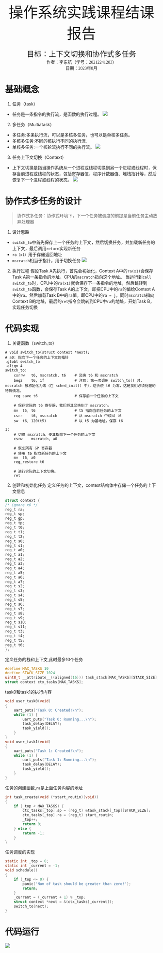 <p>
    <center><font size=8 face="楷体">操作系统实践课程结课报告</font></center><br>
	<center><font size=5 face="楷体">目标：上下文切换和协作式多任务</font></center>
	<center><font face="楷体">作者：李东航（学号：20212241283）</font></center>
	<center><font face="楷体">日期：2023年8月</font></center>
</p>

# 基础概念
1. 任务（task）
- 任务是一条指令的执行流，是函数的执行过程。
![](pic/v0.2/Pasted%20image%2020230803162023.png)
2. 多任务（Multiatask）
- 多任务:多条执行流，可以是多核多任务，也可以是单核多任务。
- 多核多任务:不同的核执行不同的执行流.
- 单核多任务:一个核轮流执行不同的执行流。
![](pic/v0.2/Pasted%20image%2020230804093730.png)
3. 任务上下文切换（Context）
- 上下文切换是指当操作系统从一个进程或线程切换到另一个进程或线程时，保存当前进程或线程的状态，包括寄存器值、程序计数器值、堆栈指针等，然后恢复下一个进程或线程的状态。
![](pic/v0.2/Pasted%20image%2020230804093902.png)
# 协作式多任务的设计
> 协作式多任务：协作式环境下，下一个任务被调度的前提是当前任务主动放弃处理器

1. 设计思路
-  `switch_to`中首先保存上一个任务的上下文，然后切换任务，并加载新任务的上下文，最后调用`return`实现新任务
-  `ra（x1）`用于存储返回地址
 - `mscratch`相当于指针，用于切换任务
 ![](pic/v0.2/Pasted%20image%2020230804100005.png)
2. 执行过程
假设Task A先执行，首先会初始化，Context A中的`ra(x1)`会保存Task A第一条指令的地址，CPU的`mscratch`指向这个地址。
当运行到`call switch_to`时，CPU中的`ra(x1)`就会保存下一条指令的地址，然后跳转到`switch_to`函数，会保存Task A的上下文，即把CPU中的`ra`的值给Context A中的`ra`。然后加载Task B中的`ra`值，即CPU中的`ra = j`，同时`mscratch`指向Context B的地址，最后的`ret`指令会跳转到CPU中`ra`的地址，开始Task B，实现任务切换
# 代码实现
1. 关键函数（switch_to）
```assembly
# void switch_to(struct context *next);
# a0: 指向下一个任务的上下文的指针
.globl switch_to
.align 4
switch_to:
	csrrw	t6, mscratch, t6	# 交换 t6 和 mscratch
	beqz	t6, 1f			    # 注意: 第一次调用 switch_to() 时，mscratch 被初始化为零（在 sched_init() 中），这会使 t6 为零，这是我们必须处理的特殊情况。
	reg_save t6			        # 保存前一个任务的上下文

    # 保存实际的 t6 寄存器，我们将其交换到了 mscratch。
	mv	t5, t6	            	# t5 指向当前任务的上下文
	csrr	t6, mscratch	    # 从 mscratch 中读回 t6
	sw	t6, 120(t5)	            # 以 t5 为基地址，保存 t6

1:
	# 切换 mscratch，使其指向下一个任务的上下文
	csrw	mscratch, a0

	# 恢复所有 GP 寄存器
	# 使用 t6 指向新任务的上下文
	mv	t6, a0
	reg_restore t6

	# 进行实际的上下文切换。
	ret
```
2. 创建和初始化任务
定义任务的上下文，context结构体中存储一个任务的上下文信息
```c
struct context {
/* ignore x0 */
reg_t ra;
reg_t sp;
reg_t gp;
reg_t tp;
reg_t t0;
reg_t t1;
reg_t t2;
reg_t s0;
reg_t s1;
reg_t a0;
reg_t a1;
reg_t a2;
reg_t a3;
reg_t a4;
reg_t a5;
reg_t a6;
reg_t a7;
reg_t s2;
reg_t s3;
reg_t s4;
reg_t s5;
reg_t s6;
reg_t s7;
reg_t s8;
reg_t s9;
reg_t s10;
reg_t s11;
reg_t t3;
reg_t t4;
reg_t t5;
reg_t t6;
};
```
定义任务的栈和上下文,此时最多10个任务
```c
#define MAX_TASKS 10
#define STACK_SIZE 1024
uint8_t __attribute__((aligned(16))) task_stack[MAX_TASKS][STACK_SIZE];
struct context ctx_tasks[MAX_TASKS];
```
task0和task1的执行内容
```c
void user_task0(void)
{
	uart_puts("Task 0: Created!\n");
	while (1) {
		uart_puts("Task 0: Running...\n");
		task_delay(DELAY);
		task_yield();
	}
}
void user_task1(void)
{
	uart_puts("Task 1: Created!\n");
	while (1) {
		uart_puts("Task 1: Running...\n");
		task_delay(DELAY);
		task_yield();
	}
}
```
任务的创建函数,`ra`是上面任务内容的地址
```c
int task_create(void (*start_routin)(void))
{
	if (_top < MAX_TASKS) {
		ctx_tasks[_top].sp = (reg_t) &task_stack[_top][STACK_SIZE];
		ctx_tasks[_top].ra = (reg_t) start_routin;
		_top++;
		return 0;
	} else {
		return -1;
	}
}
```
任务调度的实现
```c
static int _top = 0;
static int _current = -1;
void schedule()
{
	if (_top <= 0) {
		panic("Num of task should be greater than zero!");
		return;
	}
	_current = (_current + 1) % _top;
	struct context *next = &(ctx_tasks[_current]);
	switch_to(next);
}
```
# 代码运行
![](pic/v0.2/Pasted%20image%2020230804103108.png)


